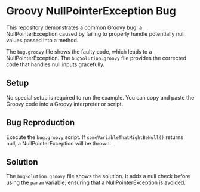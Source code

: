 # Groovy NullPointerException Bug
This repository demonstrates a common Groovy bug: a NullPointerException caused by failing to properly handle potentially null values passed into a method.

The `bug.groovy` file shows the faulty code, which leads to a NullPointerException. The `bugSolution.groovy` file provides the corrected code that handles null inputs gracefully.

## Setup
No special setup is required to run the example.  You can copy and paste the Groovy code into a Groovy interpreter or script.

## Bug Reproduction
Execute the `bug.groovy` script. If `someVariableThatMightBeNull()` returns null, a NullPointerException will be thrown.

## Solution
The `bugSolution.groovy` file shows the solution. It adds a null check before using the `param` variable, ensuring that a NullPointerException is avoided.